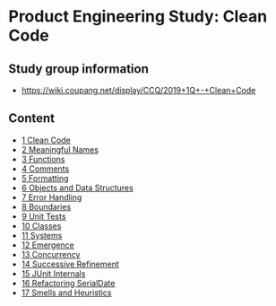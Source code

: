 Product Engineering Study: Clean Code
========

## Study group information
* https://wiki.coupang.net/display/CCQ/2019+1Q+-+Clean+Code

## Content

* [1 Clean Code](01_clean_code/01_clean_code.md)
* [2 Meaningful Names](02_meaningful_names/02_meaningful_names.md)
* [3 Functions](03_functions/03_functions.md)
* [4 Comments](04_commennts/04_commennts.md)
* [5 Formatting](05_formatting/05_formatting.md)
* [6 Objects and Data Structures](06_objects/06_objects_and_data_structures.md)
* [7 Error Handling](07_error_handling/07_error_handling.md)
* [8 Boundaries](08_boundaries/08_boundaries.md)
* [9 Unit Tests](09_unit_tests/09_unit_tests.md)
* [10 Classes](10_classes/10_classes.md)
* [11 Systems](11_systems/11_systems.md)
* [12 Emergence](12_emergence/12_emergence.md)
* [13 Concurrency](13_concurrency/13_concurrency.md)
* [14 Successive Refinement](14_successive_refinement/14_successive_refinement.md)
* [15 JUnit Internals](15_junit_internals/15_junit_internals.md)
* [16 Refactoring SerialDate](16_refactoring_serialdate/16_refactoring_serialdate.md)
* [17 Smells and Heuristics](17_smells_heuristics/17_smells_heuristics.md)